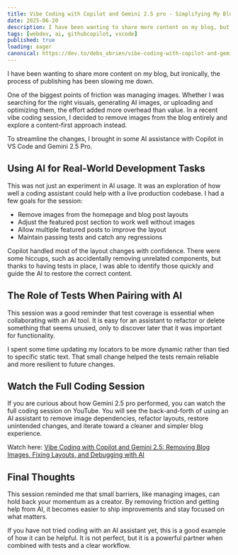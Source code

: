 ```yaml
---
title: Vibe Coding with Copilot and Gemini 2.5 pro - Simplifying My Blog with AI-Assisted Refactoring
date: 2025-06-20
description: I have been wanting to share more content on my blog, but ironically, the process of publishing has been slowing me down. In a recent vibe coding session, I decided to remove images from the blog entirely and explore a content-first approach with AI assistance.
tags: [webdev, ai, githubcopilot, vscode]
published: true
loading: eager
canonical: https://dev.to/debs_obrien/vibe-coding-with-copilot-and-gemini-25-pro-simplifying-my-blog-with-ai-assisted-refactoring-3033
---
```


I have been wanting to share more content on my blog, but ironically, the process of publishing has been slowing me down.

One of the biggest points of friction was managing images. Whether I was searching for the right visuals, generating AI images, or uploading and optimizing them, the effort added more overhead than value. In a recent vibe coding session, I decided to remove images from the blog entirely and explore a content-first approach instead.

To streamline the changes, I brought in some AI assistance with Copilot in VS Code and Gemini 2.5 Pro.

## Using AI for Real-World Development Tasks

This was not just an experiment in AI usage. It was an exploration of how well a coding assistant could help with a live production codebase. I had a few goals for the session:

- Remove images from the homepage and blog post layouts
- Adjust the featured post section to work well without images
- Allow multiple featured posts to improve the layout
- Maintain passing tests and catch any regressions

Copilot handled most of the layout changes with confidence. There were some hiccups, such as accidentally removing unrelated components, but thanks to having tests in place, I was able to identify those quickly and guide the AI to restore the correct content.

## The Role of Tests When Pairing with AI

This session was a good reminder that test coverage is essential when collaborating with an AI tool. It is easy for an assistant to refactor or delete something that seems unused, only to discover later that it was important for functionality.

I spent some time updating my locators to be more dynamic rather than tied to specific static text. That small change helped the tests remain reliable and more resilient to future changes.

## Watch the Full Coding Session

If you are curious about how Gemini 2.5 pro performed, you can watch the full coding session on YouTube. You will see the back-and-forth of using an AI assistant to remove image dependencies, refactor layouts, restore unintended changes, and iterate toward a cleaner and simpler blog experience.

Watch here: [Vibe Coding with Copilot and Gemini 2.5: Removing Blog Images, Fixing Layouts, and Debugging with AI](https://www.youtube.com/watch?v=wqhnjI131rk)

## Final Thoughts

This session reminded me that small barriers, like managing images, can hold back your momentum as a creator. By removing friction and getting help from AI, it becomes easier to ship improvements and stay focused on what matters.

If you have not tried coding with an AI assistant yet, this is a good example of how it can be helpful. It is not perfect, but it is a powerful partner when combined with tests and a clear workflow.
